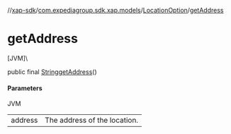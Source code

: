 //[xap-sdk](../../../index.md)/[com.expediagroup.sdk.xap.models](../index.md)/[LocationOption](index.md)/[getAddress](get-address.md)

# getAddress

[JVM]\

public final [String](https://docs.oracle.com/javase/8/docs/api/java/lang/String.html)[getAddress](get-address.md)()

#### Parameters

JVM

| | |
|---|---|
| address | The address of the location. |
